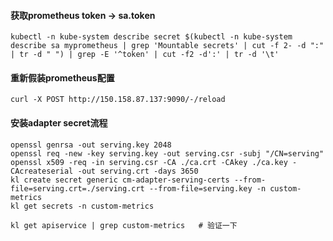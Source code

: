 #### 获取prometheus token -> sa.token
```shell
kubectl -n kube-system describe secret $(kubectl -n kube-system describe sa myprometheus | grep 'Mountable secrets' | cut -f 2- -d ":" | tr -d " ") | grep -E '^token' | cut -f2 -d':' | tr -d '\t'
```


#### 重新假装prometheus配置
```shell
curl -X POST http://150.158.87.137:9090/-/reload
```

#### 安装adapter secret流程
```shell
openssl genrsa -out serving.key 2048
openssl req -new -key serving.key -out serving.csr -subj "/CN=serving"
openssl x509 -req -in serving.csr -CA ./ca.crt -CAkey ./ca.key -CAcreateserial -out serving.crt -days 3650
kl create secret generic cm-adapter-serving-certs --from-file=serving.crt=./serving.crt --from-file=serving.key -n custom-metrics
kl get secrets -n custom-metrics

kl get apiservice | grep custom-metrics   # 验证一下

```